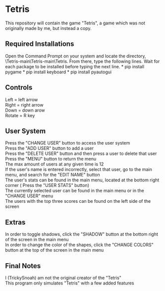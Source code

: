 
# Tetris

This repository will contain the game "Tetris", a game which was not originally made by me, but instead a copy.

<h2>Required Installations</h2>
<p>Open the Command Prompt on your system and locate the directory, \Tetris-main\Tetris-main\Tetris.
From there, type the following lines. Wait for each package to be installed before typing the next line.
* pip install pygame
* pip install keyboard
* pip install pyautogui</p>

<h2>Controls</h2>
<p>Left = left arrow<br>
Right = right arrow<br>
Down = down arow<br>
Rotate = R key</p>

<h2>User System</h2>
<p>Press the "CHANGE USER" button to access the user system<br>
Press the "ADD USER" button to add a user<br>
Press the "DELETE USER" button and then press a user to delete that user<br>
Press the "MENU" button to return the menu<br>
The max amount of users at any given time is 12<br>
If the user's name is entered incorrectly, select that user, go to the main menu, and search for the "EDIT NAME" button<br>
The user's stats can be found in the main menu, located at the bottom right corner ( Press the "USER STATS" button)<br>
The currently selected user can be found in the main menu or in the "CHANGE USER" menu<br>
The users with the top three scores can be found on the left side of the screen</p>

<h2>Extras</h2>
<p>In order to toggle shadows, click the "SHADOW" button at the bottom right of the screen in the main menu<br>
In order to change the color of the shapes, click the "CHANGE COLORS" button at the top of the screen in the main menu</p>

<h2>Final Notes</h2>
<p>I (TrickySnoah) am not the original creator of the "Tetris"<br>
This program only simulates "Tetris" with a few added features</p>
